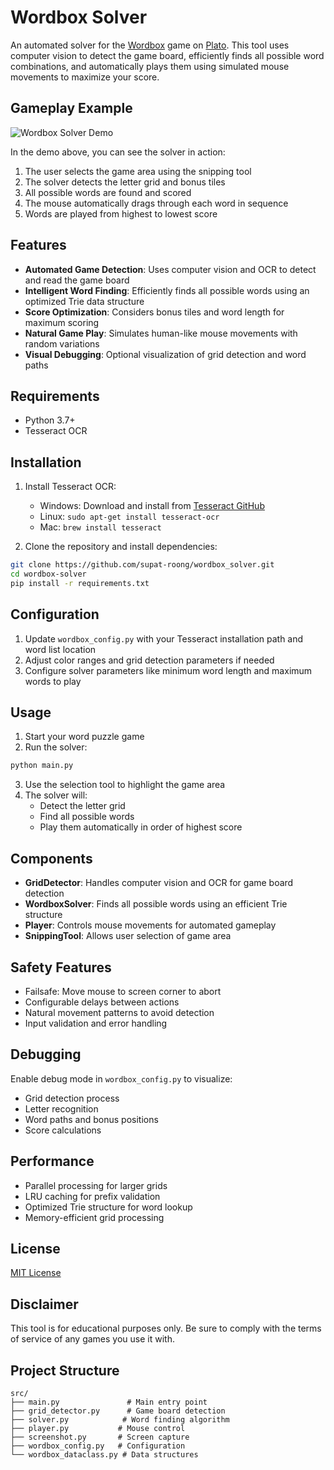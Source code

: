 # Wordbox Solver

An automated solver for the [Wordbox](https://platoapp.com/en/games/wordbox) game on [Plato](https://platoapp.com/en). This tool uses computer vision to detect the game board, efficiently finds all possible word combinations, and automatically plays them using simulated mouse movements to maximize your score.

## Gameplay Example

![Wordbox Solver Demo](media/wordbox.gif)

In the demo above, you can see the solver in action:
1. The user selects the game area using the snipping tool
2. The solver detects the letter grid and bonus tiles
3. All possible words are found and scored
4. The mouse automatically drags through each word in sequence
5. Words are played from highest to lowest score

## Features

- **Automated Game Detection**: Uses computer vision and OCR to detect and read the game board
- **Intelligent Word Finding**: Efficiently finds all possible words using an optimized Trie data structure
- **Score Optimization**: Considers bonus tiles and word length for maximum scoring
- **Natural Game Play**: Simulates human-like mouse movements with random variations
- **Visual Debugging**: Optional visualization of grid detection and word paths

## Requirements

- Python 3.7+
- Tesseract OCR

## Installation

1. Install Tesseract OCR:
   - Windows: Download and install from [Tesseract GitHub](https://github.com/UB-Mannheim/tesseract/wiki)
   - Linux: `sudo apt-get install tesseract-ocr`
   - Mac: `brew install tesseract`

2. Clone the repository and install dependencies:
```bash
git clone https://github.com/supat-roong/wordbox_solver.git
cd wordbox-solver
pip install -r requirements.txt
```

## Configuration

1. Update `wordbox_config.py` with your Tesseract installation path and word list location
2. Adjust color ranges and grid detection parameters if needed
3. Configure solver parameters like minimum word length and maximum words to play

## Usage

1. Start your word puzzle game
2. Run the solver:
```bash
python main.py
```
3. Use the selection tool to highlight the game area
4. The solver will:
   - Detect the letter grid
   - Find all possible words
   - Play them automatically in order of highest score

## Components

- **GridDetector**: Handles computer vision and OCR for game board detection
- **WordboxSolver**: Finds all possible words using an efficient Trie structure
- **Player**: Controls mouse movements for automated gameplay
- **SnippingTool**: Allows user selection of game area

## Safety Features

- Failsafe: Move mouse to screen corner to abort
- Configurable delays between actions
- Natural movement patterns to avoid detection
- Input validation and error handling

## Debugging

Enable debug mode in `wordbox_config.py` to visualize:
- Grid detection process
- Letter recognition
- Word paths and bonus positions
- Score calculations

## Performance

- Parallel processing for larger grids
- LRU caching for prefix validation
- Optimized Trie structure for word lookup
- Memory-efficient grid processing

## License

[MIT License](LICENSE)

## Disclaimer

This tool is for educational purposes only. Be sure to comply with the terms of service of any games you use it with.

## Project Structure

```
src/
├── main.py               # Main entry point
├── grid_detector.py      # Game board detection
├── solver.py            # Word finding algorithm
├── player.py           # Mouse control
├── screenshot.py       # Screen capture
├── wordbox_config.py   # Configuration
└── wordbox_dataclass.py # Data structures
```